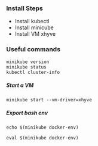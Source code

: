 ### Install Steps
* Install kubectl
* Install minicube
* Install VM xhyve

### Useful commands

```
minikube version
minikube status
kubectl cluster-info
```

##### Start a VM
`minikube start --vm-driver=xhyve`

##### Export bash env
`echo $(minikube docker-env)`

`eval $(minikube docker-env)`
